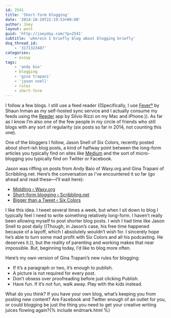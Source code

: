 ```yaml
---
id: 2541
title: 'Short-form blogging'
date: '2014-10-29T22:19:53+00:00'
author: Joey
layout: post
guid: 'http://joeyday.com/?p=2541'
subtitle: 'wherein I briefly blog about blogging briefly'
dsq_thread_id:
    - '3171323487'
categories:
    - essay
tags:
    - 'andy bio'
    - blogging
    - 'gina trapani'
    - 'jason snell'
    - rules
    - short-form
---
```


I follow a few blogs. I still use a feed reader ((Specifically, I use [Feverº](http://feedafever.com/ "Feverº") by Shaun Inman as my self-hosted sync service and I actually consume my feeds using the [Reeder](http://reederapp.com/ "Reeder") app by Silvio Rizzi on my Mac and iPhone.)). As far as I know I’m also one of the few people in my circle of friends who still blogs with any sort of regularity (six posts so far in 2014, not counting this one).

One of the bloggers I follow, Jason Snell of Six Colors, recently posted about short-ish blog posts, a kind of halfway point between the long-form articles you typically find on sites like [Medium](https://medium.com "Medium") and the sort of micro-blogging you typically find on Twitter or Facebook.

Jason was riffing on posts from Andy Baio of Waxy.org and Gina Trapani of Scribbling.net. Here’s the conversation as I’ve encountered it so far (go ahead and read these—I’ll wait here):

- [Middling ‹ Waxy.org](http://waxy.org/2014/10/middling/ "Middling ‹ Waxy.org")
- [Short-form blogging ‹ Scribbling.net](http://scribbling.net/2014/10/16/short-form-blogging/ "Short-form blogging ‹ Scribbling.net")
- [Bigger than a Tweet ‹ Six Colors](http://sixcolors.com/post/2014/10/bigger-than-a-tweet/ "Bigger than a Tweet ‹ Six Colors")

I like this idea. I tweet several times a week, but when I sit down to blog I typically feel I need to write something relatively long-form. I haven’t really been allowing myself to post shorter blog posts. I wish I had time like Jason Snell to post daily ((Though, in Jason’s case, his free time happened because of a layoff, which I absolutely wouldn’t wish for. I sincerely hope he’s able to turn some mad profit with Six Colors and all his podcasting. He deserves it.)), but the reality of parenting and working makes that near impossible. But, beginning today, I’d like to blog more often.

Here’s my own version of Gina Trapani’s new rules for blogging:

- If it’s a paragraph or two, it’s enough to publish.
- A picture is not required for every post.
- Don’t obsess over proofreading before just clicking Publish.
- Have fun. If it’s not fun, walk away. Play with the kids instead.

What do you think? If you have your own blog, what’s keeping you from posting new content? Are Facebook and Twitter enough of an outlet for you, or could blogging be just the thing you need to get your creative writing juices flowing again?{% include endmark.html %}